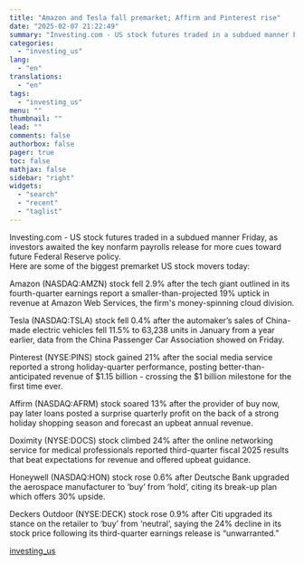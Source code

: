 ```yaml
---
title: "Amazon and Tesla fall premarket; Affirm and Pinterest rise"
date: "2025-02-07 21:22:49"
summary: "Investing.com - US stock futures traded in a subdued manner Friday, as investors awaited the key nonfarm payrolls release for more cues toward future Federal Reserve policy.Here are some of the biggest premarket US stock movers today:Amazon (NASDAQ:AMZN) stock fell 2.9% after the tech giant outlined in its fourth-quarter earnings..."
categories:
  - "investing_us"
lang:
  - "en"
translations:
  - "en"
tags:
  - "investing_us"
menu: ""
thumbnail: ""
lead: ""
comments: false
authorbox: false
pager: true
toc: false
mathjax: false
sidebar: "right"
widgets:
  - "search"
  - "recent"
  - "taglist"
---
```


Investing.com - US stock futures traded in a subdued manner Friday, as investors awaited the key nonfarm payrolls release for more cues toward future Federal Reserve policy.  
Here are some of the biggest premarket US stock movers today:  
  
Amazon (NASDAQ:AMZN) stock fell 2.9% after the tech giant outlined in its fourth-quarter earnings report a smaller-than-projected 19% uptick in revenue at Amazon Web Services, the firm's money-spinning cloud division.  
  
  
Tesla (NASDAQ:TSLA) stock fell 0.4% after the automaker’s sales of China-made electric vehicles fell 11.5% to 63,238 units in January from a year earlier, data from the China Passenger Car Association showed on Friday.  
  
  
Pinterest (NYSE:PINS) stock gained 21% after the social media service reported a strong holiday-quarter performance, posting better-than-anticipated revenue of $1.15 billion - crossing the $1 billion milestone for the first time ever.  
  
  
Affirm (NASDAQ:AFRM) stock soared 13% after the provider of buy now, pay later loans posted a surprise quarterly profit on the back of a strong holiday shopping season and forecast an upbeat annual revenue.  
  
  
 Doximity (NYSE:DOCS) stock climbed 24% after the online networking service for medical professionals reported third-quarter fiscal 2025 results that beat expectations for revenue and offered upbeat guidance.  
  
  
Honeywell (NASDAQ:HON) stock rose 0.6% after Deutsche Bank upgraded the aerospace manufacturer to ‘buy’ from ‘hold’, citing its break-up plan which offers 30% upside.  
  
  
Deckers Outdoor (NYSE:DECK) stock rose 0.9% after Citi upgraded its stance on the retailer to ‘buy’ from ‘neutral’, saying the 24% decline in its stock price following its third-quarter earnings release is “unwarranted.”

[investing_us](https://www.investing.com/news/stock-market-news/amazon-and-tesla-fall-premarket-affirm-and-pinterest-rise-3856409)
